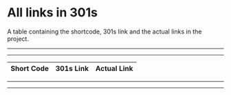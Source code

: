 
# All links in 301s

A table containing the shortcode, 301s link and the actual links in the project.

---
<script src="/assets/js/urls.1.js"></script> <script src="/assets/js/main.js"></script>
---



<table>
    <thead>
        <tr>
        <th>Short Code</th>
        <th style="text-align: center">301s Link</th>
        <th style="text-align: left">Actual Link</th>
        </tr>
    </thead>
    <tbody id="links-body">
    </tbody>
</table>

----
<script>
    if (typeof URLMaps !== 'undefined') {
        for (var urlMap of URLMaps) {
            Object.keys(urlMap).forEach(function eachKey(key) { 
                document.getElementById("links-body").innerHTML += (
                    `
                    <tr>
                    <td>${key}</td>
                    <td style="text-align: center">https://301s.github.io/?${key}</td>
                    <td style="text-align: left">${urlMap[key]}</td>
                    </tr>
                    `
                );
            });
        }
    }
</script>
----